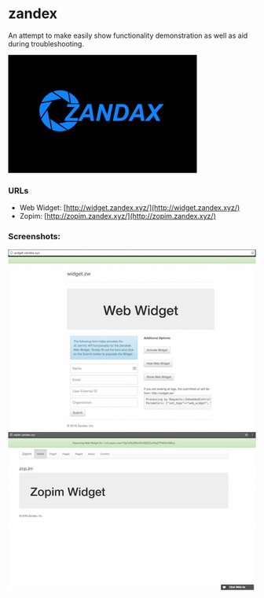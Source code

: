 # zandex

An attempt to make easily show functionality demonstration as well as aid during troubleshooting.

![](zandax.png?raw=true "Zandex Logo")

### URLs

- Web Widget: [http://widget.zandex.xyz/](http://widget.zandex.xyz/)
- Zopim: [http://zopim.zandex.xyz/](http://zopim.zandex.xyz/)

### Screenshots:

![](widget.jpg?raw=true "Widget")
![](zopim.jpg?raw=true "Zopim")